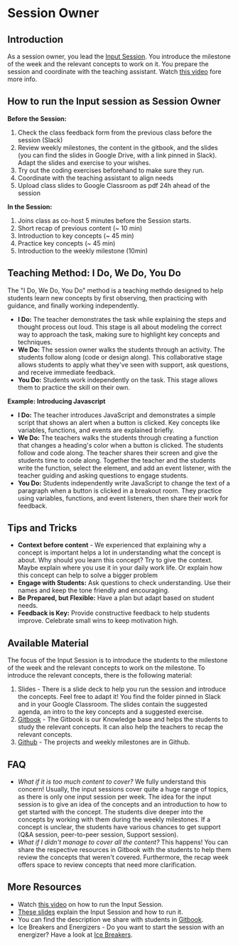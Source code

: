# Session Owner

## Introduction 

As a session owner, you lead the [Input Session](https://github.com/ReDI-School/fullstack_bootcamp/blob/main/volunteers/input_session.md). You introduce the milestone of the week and the relevant concepts to work on it. You prepare the session and coordinate with the teaching assistant. Watch [this video](https://www.loom.com/share/0e62b4f436ab4fdd9a803d0025a2ebd2?sid=957223b9-0fca-4e70-90b4-9060f2934f2f) fore more info.

## How to run the Input session as Session Owner

**Before the Session:**

1. Check the class feedback form from the previous class before the session (Slack)
2. Review weekly milestones, the content in the gitbook, and the slides (you can find the slides in Google Drive, with a link pinned in Slack). Adapt the slides and exercise to your wishes.
3. Try out the coding exercises beforehand to make sure they run. 
4. Coordinate with the teaching assistant to align needs
5. Upload class slides to Google Classroom as pdf 24h ahead of the session

**In the Session:**

1. Joins class as co-host 5 minutes before the Session starts. 
2. Short recap of previous content (~ 10 min)
3. Introduction to key concepts (~ 45 min)
4. Practice key concepts (~ 45 min)
5. Introduction to the weekly milestone (10min)

## Teaching Method: I Do, We Do, You Do

The "I Do, We Do, You Do" method is a teaching methdo designed to help students learn new concepts by first observing, then practicing with guidance, and finally working independently. 

- **I Do:** The teacher demonstrates the task while explaining the steps and thought process out loud. This stage is all about modeling the correct way to approach the task, making sure to highlight key concepts and techniques.
- **We Do:** The session owner walks the students through an activity. The students follow along (code or design along). This collaborative stage allows students to apply what they've seen with support, ask questions, and receive immediate feedback.
- **You Do:** Students work independently on the task. This stage allows them to practice the skill on their own.


**Example: Introducing Javascript**

- **I Do:** The teacher introduces JavaScript and demonstrates a simple script that shows an alert when a button is clicked. Key concepts like variables, functions, and events are explained briefly.
- **We Do:** The teachers walks the students through creating a function that changes a heading's color when a button is clicked. The students follow and code along. The teacher shares their screen and give the students time to code along. Together the teacher and the students write the function, select the element, and add an event listener, with the teacher guiding and asking questions to engage students.
- **You Do:** Students independently write JavaScript to change the text of a paragraph when a button is clicked in a breakout room. They practice using variables, functions, and event listeners, then share their work for feedback.

## Tips and Tricks

- **Context before content** - We experienced that explaining why a concept is important helps a lot in understanding what the concept is about. Why should you learn this concept? Try to give the context. Maybe explain where you use it in your daily work life. Or explain how this concept can help to solve a bigger problem
- **Engage with Students:** Ask questions to check understanding. Use their names and keep the tone friendly and encouraging.
- **Be Prepared, but Flexible:** Have a plan but adapt based on student needs.
- **Feedback is Key:** Provide constructive feedback to help students improve. Celebrate small wins to keep motivation high.

## Available Material 

The focus of the Input Session is to introduce the students to the milestone of the week and the relevant concepts to work on the milestone. To introduce the relevant concepts, there is the following material:
1. Slides - There is a slide deck to help you run the session and introduce the concepts. Feel free to adapt it! You find the folder pinned in Slack and in your Google Classroom. The slides contain the suggested agenda, an intro to the key concepts and a suggested exercise.
2. [Gitbook](https://redi-school-1.gitbook.io/fullstack/) - The Gitbook is our Knowledge base and helps the students to study the relevant concepts. It can also help the teachers to recap the relevant concepts. 
3. [Github](https://github.com/ReDI-School/fullstack_bootcamp/tree/main) - The projects and weekly milestones are in Github. 

## FAQ

- _What if it is too much content to cover?_ We fully understand this concern! Usually, the input sessions cover quite a huge range of topics, as there is only one input session per week. The idea for the input session is to give an idea of the concepts and an introduction to how to get started with the concept. The students dive deeper into the concepts by working with them during the weekly milestones. If a concept is unclear, the students have various chances to get support (Q&A session, peer-to-peer session, Support session).
- _What if I didn't manage to cover all the content?_ This happens! You can share the respective resources in Gitbook with the students to help them review the concepts that weren't covered. Furthermore, the recap week offers space to review concepts that need more clarification.

## More Resources

- Watch [this video](https://www.loom.com/share/0e62b4f436ab4fdd9a803d0025a2ebd2?sid=957223b9-0fca-4e70-90b4-9060f2934f2f) on how to run the Input Session. 
- [These slides](https://docs.google.com/presentation/d/11G-oHHgHf-OqEHgDaUBUmXPjXKflli1yjPV37h1lWeo/edit?usp=sharing) explain the Input Session and how to run it. 
- You can find the description we share with students in [Gitbook](https://redi-school-1.gitbook.io/full-stack-bootcamp/study-manual/weekly-structure/input-session).
- Ice Breakers and Energizers - Do you want to start the session with an energizer? Have a look at [Ice Breakers](https://github.com/ReDI-School/ux_ui_bootcamp/blob/main/volunteers/icebreakers.md).